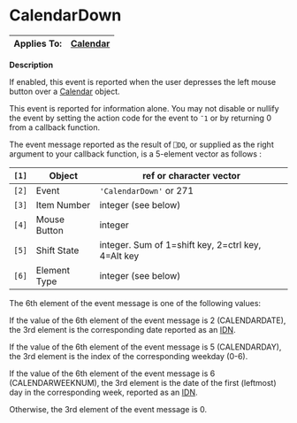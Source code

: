 




<h1 class="heading"><span class="name">CalendarDown</span></h1>

| Applies To: | [Calendar](./calendar.md) |
| --- | ---  |


**Description**


If enabled, this event is reported when the user depresses the left mouse
button over a [Calendar](./calendar.md) object.


This event is reported for information alone. You may not disable or nullify
the event by setting the action code for the event to `¯1` or by returning 0 from a callback function.


The event message reported as the result of `⎕DQ`,
or supplied as the right argument to your callback function, is a 5-element
vector as follows :


| `[1]` | Object | ref or character vector |
| --- | --- | ---  |
| `[2]` | Event | `'CalendarDown'` or 271 |
| `[3]` | Item Number | integer (see below) |
| `[4]` | Mouse Button | integer |
| `[5]` | Shift State | integer. Sum of 1=shift key, 2=ctrl key, 4=Alt key |
| `[6]` | Element Type | integer (see below) |



The 6th element of the event message is one of the following values:


If the value of the 6th element of the event message is 2
(CALENDARDATE), the 3rd element is the corresponding date reported as
an [IDN](../Miscellaneous/International%20Day%20Number.htm).


If the value of the 6th element of the event message is 5
(CALENDARDAY), the 3rd element is the index of the corresponding
weekday (0-6).


If the value of the 6th element of the event message is 6
(CALENDARWEEKNUM), the 3rd element is the date of the first
(leftmost) day in the corresponding week, reported as an [IDN](../Miscellaneous/International%20Day%20Number.htm).


Otherwise, the 3rd element of the event message is 0.


